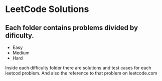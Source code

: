 LeetCode Solutions
==================
Each folder contains problems divided by dificulty.
---------------------------------------------------
* Easy
* Medium
* Hard

Inside each difficulty folder there are solutions and test cases for each leetcod problem. And also the reference to that problem on leetcode.com



